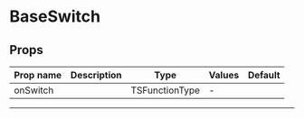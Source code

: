 # BaseSwitch

## Props

| Prop name | Description | Type           | Values | Default |
| --------- | ----------- | -------------- | ------ | ------- |
| onSwitch  |             | TSFunctionType | -      |         |

---
